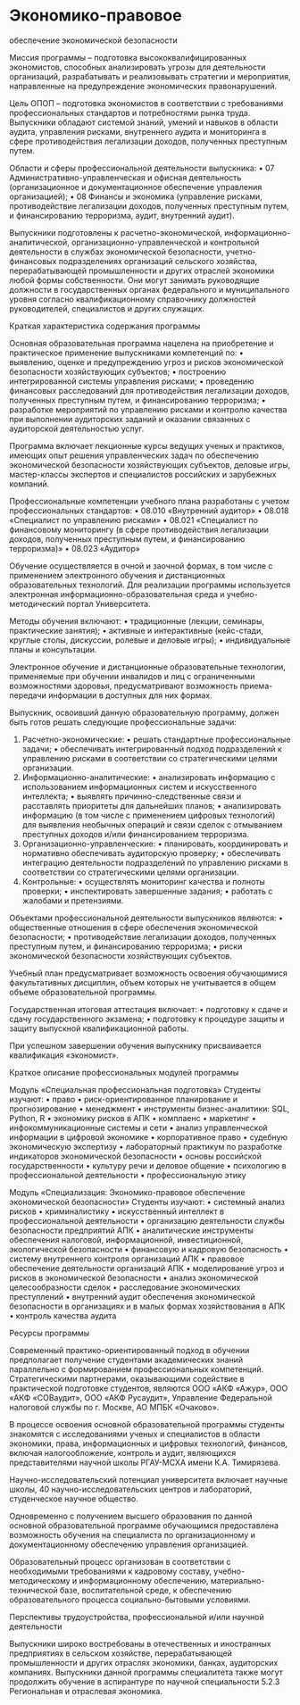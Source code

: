 # Экономико-правовое
обеспечение экономической безопасности

Миссия программы – подготовка высококвалифицированных экономистов, способных анализировать угрозы для деятельности организаций, разрабатывать и реализовывать стратегии и мероприятия, направленные на предупреждение экономических правонарушений.

Цель ОПОП – подготовка экономистов в соответствии с требованиями профессиональных стандартов и потребностями рынка труда. Выпускники обладают системой знаний, умений и навыков в области аудита, управления рисками, внутреннего аудита и мониторинга в сфере противодействия легализации доходов, полученных преступным путем.

Области и сферы профессиональной деятельности выпускника:
• 07 Административно-управленческая и офисная деятельность (организационное и документационное обеспечение управления организацией);
• 08 Финансы и экономика (управление рисками, противодействие легализации доходов, полученных преступным путем, и финансированию терроризма, аудит, внутренний аудит).

Выпускники подготовлены к расчетно-экономической, информационно-аналитической, организационно-управленческой и контрольной деятельности в службах экономической безопасности, учетно-финансовых подразделениях организаций сельского хозяйства, перерабатывающей промышленности и других отраслей экономики любой формы собственности. Они могут занимать руководящие должности в государственных органах федерального и муниципального уровня согласно квалификационному справочнику должностей руководителей, специалистов и других служащих.

Краткая характеристика содержания программы

Основная образовательная программа нацелена на приобретение и практическое применение выпускниками компетенций по:
• выявлению, оценке и предупреждению угроз и рисков экономической безопасности хозяйствующих субъектов;
• построению интегрированной системы управления рисками;
• проведению финансовых расследований для противодействия легализации доходов, полученных преступным путем, и финансированию терроризма;
• разработке мероприятий по управлению рисками и контролю качества при выполнении аудиторских заданий и оказании связанных с аудиторской деятельностью услуг.

Программа включает лекционные курсы ведущих ученых и практиков, имеющих опыт решения управленческих задач по обеспечению экономической безопасности хозяйствующих субъектов, деловые игры, мастер-классы экспертов и специалистов российских и зарубежных компаний.

Профессиональные компетенции учебного плана разработаны с учетом профессиональных стандартов:
• 08.010 «Внутренний аудитор»
• 08.018 «Специалист по управлению рисками»
• 08.021 «Специалист по финансовому мониторингу (в сфере противодействия легализации доходов, полученных преступным путем, и финансированию терроризма)»
• 08.023 «Аудитор»

Обучение осуществляется в очной и заочной формах, в том числе с применением электронного обучения и дистанционных образовательных технологий. Для реализации программы используется электронная информационно-образовательная среда и учебно-методический портал Университета.

Методы обучения включают:
• традиционные (лекции, семинары, практические занятия);
• активные и интерактивные (кейс-стади, круглые столы, дискуссии, ролевые и деловые игры);
• индивидуальные планы и консультации.

Электронное обучение и дистанционные образовательные технологии, применяемые при обучении инвалидов и лиц с ограниченными возможностями здоровья, предусматривают возможность приема-передачи информации в доступных для них формах.

Выпускник, освоивший данную образовательную программу, должен быть готов решать следующие профессиональные задачи:

1. Расчетно-экономические:
• решать стандартные профессиональные задачи;
• обеспечивать интегрированный подход подразделений к управлению рисками в соответствии со стратегическими целями организации.
2. Информационно-аналитические:
• анализировать информацию с использованием информационных систем и искусственного интеллекта;
• выявлять причинно-следственные связи и расставлять приоритеты для дальнейших планов;
• анализировать информацию (в том числе с применением цифровых технологий) для выявления необычных операций и связи сделок с отмыванием преступных доходов и/или финансированием терроризма.
3. Организационно-управленческие:
• планировать, координировать и нормативно обеспечивать аудиторскую проверку;
• обеспечивать интеграцию деятельности подразделений по управлению рисками в соответствии со стратегическими целями организации.
4. Контрольные:
• осуществлять мониторинг качества и полноты проверки;
• инспектировать завершенные задания;
• работать с жалобами и претензиями.

Объектами профессиональной деятельности выпускников являются:
• общественные отношения в сфере обеспечения экономической безопасности;
• противодействие легализации доходов, полученных преступным путем, и финансированию терроризма;
• риски экономической безопасности хозяйствующих субъектов.

Учебный план предусматривает возможность освоения обучающимися факультативных дисциплин, объем которых не учитывается в общем объеме образовательной программы.

Государственная итоговая аттестация включает:
• подготовку к сдаче и сдачу государственного экзамена;
• подготовку к процедуре защиты и защиту выпускной квалификационной работы.

При успешном завершении обучения выпускнику присваивается квалификация «экономист».

Краткое описание профессиональных модулей программы

Модуль «Специальная профессиональная подготовка»
Студенты изучают:
• право
• риск-ориентированное планирование и прогнозирование
• менеджмент
• инструменты бизнес-аналитики: SQL, Python, R
• экономику рисков в АПК
• комплаенс
• маркетинг
• инфокоммуникационные системы и сети
• анализ управленческой информации в цифровой экономике
• корпоративное право
• судебную экономическую экспертизу
• лабораторный практикум по разработке индикаторов экономической безопасности
• основы российской государственности
• культуру речи и деловое общение
• психологию в профессиональной деятельности
• профессиональную этику

Модуль «Специализация: Экономико-правовое обеспечение экономической безопасности»
Студенты изучают:
• системный анализ рисков
• криминалистику
• искусственный интеллект в профессиональной деятельности
• организацию деятельности службы безопасности предприятий АПК
• аналитические инструменты обеспечения налоговой, информационной, инвестиционной, экологической безопасности
• финансовую и кадровую безопасность
• систему внутреннего контроля организаций АПК
• правовое обеспечение деятельности организаций АПК
• моделирование угроз и рисков в экономической безопасности
• анализ экономической целесообразности сделок
• расследование экономических преступлений
• внутренний аудит обеспечения экономической безопасности в организациях и в малых формах хозяйствования в АПК
• контроль качества аудита

Ресурсы программы

Современный практико-ориентированный подход в обучении предполагает получение студентами академических знаний параллельно с формированием профессиональных компетенций. Стратегическими партнерами, оказывающими содействие в практической подготовке студентов, являются ООО «АКФ «Ажур», ООО «АКФ «СОВаудит», ООО «АКФ Русаудит», Управление Федеральной налоговой службы по г. Москве, АО МПБК «Очаково».

В процессе освоения основной образовательной программы студенты знакомятся с исследованиями ученых и специалистов в области экономики, права, информационных и цифровых технологий, финансов, включая налогообложение, контроль и аудит, являющихся представителями научной школы РГАУ-МСХА имени К.А. Тимирязева.

Научно-исследовательский потенциал университета включает научные школы, 40 научно-исследовательских центров и лабораторий, студенческое научное общество.

Одновременно с получением высшего образования по данной основной образовательной программе обучающимся предоставлена возможность обучения на специалиста по организационному и документационному обеспечению управления организацией.

Образовательный процесс организован в соответствии с необходимыми требованиями к кадровому составу, учебно-методическому и информационному обеспечению, материально-технической базе, воспитательной среде, к обеспечению образовательного процесса социально-бытовыми условиями.

Перспективы трудоустройства, профессиональной и/или научной деятельности

Выпускники широко востребованы в отечественных и иностранных предприятиях в сельском хозяйстве, перерабатывающей промышленности и других отраслях экономики, банках, аудиторских компаниях. Выпускники данной программы специалитета также могут продолжить обучение в аспирантуре по научной специальности 5.2.3 Региональная и отраслевая экономика.